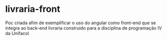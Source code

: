 # livraria-front
Poc criada afim de exemplificar o uso do angular como front-end que se integra ao back-end livraria construido para a disciplina de programação IV da Unifacol
